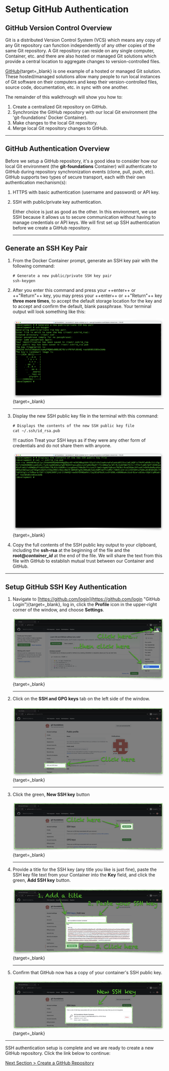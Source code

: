 # Setup GitHub Authentication

## GitHub Version Control Overview

Git is a distributed Version Control System (VCS) which means any copy of any Git repository can function independently of any other copies of the same Git repository. A Git repository can reside on any single computer, Container, etc. and there are also hosted or managed Git solutions which provide a central location to aggregate changes to version-controlled files.

[GitHub](https://github.com "GitHub.com"){target=_blank} is one example of a hosted or managed Git solution.  These hosted/managed solutions allow many people to run local instances of Git software on their computers and keep their version-controlled files, source code, documentation, etc. in sync with one another.

The remainder of this walkthrough will show you how to:

1. Create a centralized Git repository on GitHub.
2. Synchronize the GitHub repository with our local Git environment (the 'git-foundations' Docker Container).
3. Make changes to the local Git repository.
4. Merge local Git repository changes to GitHub.

---

## GitHub Authentication Overview

Before we setup a GitHub repository, it's a good idea to consider how our local Git environment (the **git-foundations** Container) will authenticate to GitHub during repository synchronization events (clone, pull, push, etc). GitHub supports two types of secure transport, each with their own authentication mechanism(s):

1. HTTPS with basic authentication (username and password) or API key.
2. SSH with public/private key authentication.

    Either choice is just as good as the other. In this environment, we use SSH because it allows us to secure communication without having to manage credentials or API keys. We will first set up SSH authentication before we create a GitHub repository.

    ---

## Generate an SSH Key Pair

1. From the Docker Container prompt, generate an SSH key pair with the following command:

    ```shell
    # Generate a new public/private SSH key pair
    ssh-keygen
    ```

2. After you enter this command and press your ++enter++ or ++"Return"++ key, you may press your ++enter++ or ++"Return"++ key **three more times**, to accept the default storage location for the key and to accept and confirm the default, blank passphrase. Your terminal output will look something like this:

    [![container-ssh-keygen](../images/container-ssh-keygen.png "ssh-keygen")](/git-foundations/images/container-ssh-keygen.png){target=_blank}

    ---

3. Display the new SSH public key file in the terminal with this command:

    ```shell
    # Displays the contents of the new SSH public key file
    cat ~/.ssh/id_rsa.pub
    ```

    !!! caution
        Treat your SSH keys as if they were any other form of credentials and do not share them with anyone.

    [![container-ssh-key](../images/container-ssh-key.png "cat ~/.ssh/id_rsa.pub")](/git-foundations/images/container-ssh-key.png){target=_blank}

4. Copy the full contents of the SSH public key output to your clipboard, including the **ssh-rsa** at the beginning of the file and the **root@_container_id_** at the end of the file. We will share the text from this file with GitHub to establish mutual trust between our Container and GitHub.

---

## Setup GitHub SSH Key Authentication

1. Navigate to [https://github.com/login](https://github.com/login "GitHub Login"){target=_blank}, log in, click the **Profile** icon in the upper-right corner of the window, and choose **Settings**.

    [![github-settings](../images/github-settings.png "GitHub settings access")](/git-foundations/images/github-settings.png){target=_blank}

    ---

2. Click on the **SSH and GPG keys** tab on the left side of the window.

    [![github-profile](../images/github-profile.png "GitHub profile")](/git-foundations/images/github-profile.png){target=_blank}

    ---

3. Click the green, **New SSH key** button

    [![github-ssh-keys](../images/github-ssh-keys.png "GitHub SSH keys")](/git-foundations/images/github-ssh-keys.png){target=_blank}

    ---

4. Provide a title for the SSH key (any title you like is just fine), paste the SSH key file text from your Container into the **Key** field, and click the green, **Add SSH key** button.

    [![github-add-ssh-key](../images/github-add-ssh-key.png "GitHub create SSH key")](/git-foundations/images/github-add-ssh-key.png){target=_blank}

    ---

5. Confirm that GitHub now has a copy of your container's SSH public key.

    [![github-new-ssh-key](../images/github-new-ssh-key.png "GitHub new SSH key")](/git-foundations/images/github-new-ssh-key.png){target=_blank}

---

SSH authentication setup is complete and we are ready to create a new GitHub repository. Click the link below to continue:

[Next Section > Create a GitHub Repository](section_3.md "Create a GitHub Repository")
